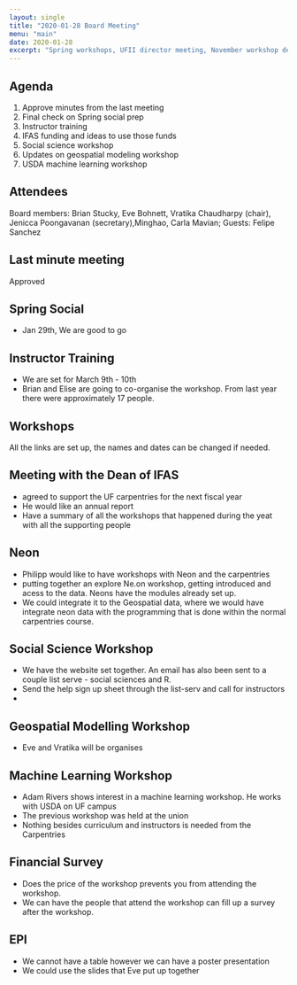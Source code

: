 ```yaml
---
layout: single
title: "2020-01-28 Board Meeting"
menu: "main"
date: 2020-01-28
excerpt: "Spring workshops, UFII director meeting, November workshop debrief, Spring social event"
---
```

## Agenda
1. Approve minutes from the last meeting
2. Final check on Spring social prep
3. Instructor training
4. IFAS funding and ideas to use those funds
5. Social science workshop
6. Updates on geospatial modeling workshop
7. USDA machine learning workshop


## Attendees
Board members: Brian Stucky, Eve Bohnett, Vratika Chaudharpy (chair), Jenicca Poongavanan (secretary),Minghao, Carla Mavian; Guests: Felipe Sanchez

## Last minute meeting 
Approved

## Spring Social
* Jan 29th, We are good to go 

## Instructor Training
* We are set for March 9th - 10th 
* Brian and Elise are going to co-organise the workshop. From last year there were approximately 17 people. 

## Workshops
All the links are set up, the names and dates can be changed if needed.

## Meeting with the Dean of IFAS 
* agreed to support the UF carpentries for the next fiscal year
* He would like an annual report 
* Have a summary of all the workshops that happened during the yeat with all the supporting people

## Neon 
* Philipp would like to have workshops with Neon and the carpentries
* putting together an explore Ne.on workshop, getting introduced and acess to the data. Neons have the modules already set up. 
* We could integrate it to the Geospatial data, where we would have integrate neon data with the programming that is done within the normal carpentries course. 

## Social Science Workshop
* We have the website set together. An email has also been sent to a couple list serve - social sciences and R. 
* Send the help sign up sheet through the list-serv and call for instructors
* 

## Geospatial Modelling Workshop 
* Eve and Vratika will be organises 

## Machine Learning Workshop 
* Adam Rivers shows interest in a machine learning workshop. He works with USDA on UF campus
* The previous workshop was held at the union 
* Nothing besides curriculum and instructors is needed from the Carpentries

## Financial Survey
* Does the price of the workshop prevents you from attending the workshop. 
* We can have the people that attend the workshop can fill up a survey after the workshop. 

## EPI
* We cannot have a table however we can have a poster presentation 
* We could use the slides that Eve put up together 
